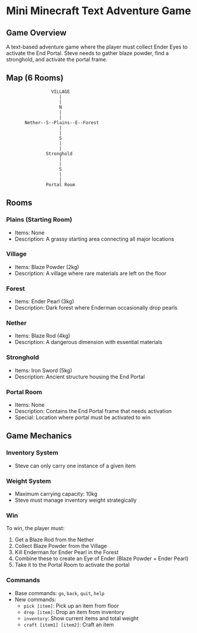 # Mini Minecraft Text Adventure Game

## Game Overview

A text-based adventure game where the player must collect Ender Eyes to activate the End Portal. Steve needs to gather
blaze powder, find a stronghold, and activate the portal frame.

## Map (6 Rooms)

```
                 VILLAGE
                    |
                    |
                    N
                    |
                    |
       Nether--S--Plains--E--Forest
                    |
                    |
                    S
                    |
                    |
               Stronghold
                    |
                    |
                    S
                    |
                    |
               Portal Room
```

## Rooms

### Plains (Starting Room)

- Items: None
- Description: A grassy starting area connecting all major locations

### Village

- Items: Blaze Powder (2kg)
- Description: A village where rare materials are left on the floor

### Forest

- Items: Ender Pearl (3kg)
- Description: Dark forest where Enderman occasionally drop pearls

### Nether

- Items: Blaze Rod (4kg)
- Description: A dangerous dimension with essential materials

### Stronghold

- Items: Iron Sword (5kg)
- Description: Ancient structure housing the End Portal

### Portal Room

- Items: None
- Description: Contains the End Portal frame that needs activation
- Special: Location where portal must be activated to win

## Game Mechanics

### Inventory System

- Steve can only carry one instance of a given item

### Weight System

- Maximum carrying capacity: 10kg
- Steve must manage inventory weight strategically

### Win

To win, the player must:

1. Get a Blaze Rod from the Nether
2. Collect Blaze Powder from the Village
3. Kill Enderman for Ender Pearl in the Forest
4. Combine these to create an Eye of Ender (Blaze Powder + Ender Pearl)
5. Take it to the Portal Room to activate the portal

### Commands

- Base commands: `go`, `back`, `quit`, `help`
- New commands:
    - `pick [item]`: Pick up an item from floor
    - `drop [item]`: Drop an item from inventory
    - `inventory`: Show current items and total weight
    - `craft [item1] [item2]`: Craft an item

  